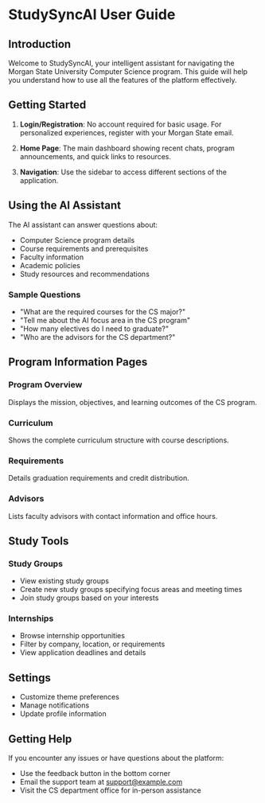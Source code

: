 # StudySyncAI User Guide

## Introduction

Welcome to StudySyncAI, your intelligent assistant for navigating the Morgan State University Computer Science program. This guide will help you understand how to use all the features of the platform effectively.

## Getting Started

1. **Login/Registration**: No account required for basic usage. For personalized experiences, register with your Morgan State email.

2. **Home Page**: The main dashboard showing recent chats, program announcements, and quick links to resources.

3. **Navigation**: Use the sidebar to access different sections of the application.

## Using the AI Assistant

The AI assistant can answer questions about:
- Computer Science program details
- Course requirements and prerequisites
- Faculty information
- Academic policies
- Study resources and recommendations

### Sample Questions
- "What are the required courses for the CS major?"
- "Tell me about the AI focus area in the CS program"
- "How many electives do I need to graduate?"
- "Who are the advisors for the CS department?"

## Program Information Pages

### Program Overview
Displays the mission, objectives, and learning outcomes of the CS program.

### Curriculum
Shows the complete curriculum structure with course descriptions.

### Requirements
Details graduation requirements and credit distribution.

### Advisors
Lists faculty advisors with contact information and office hours.

## Study Tools

### Study Groups
- View existing study groups
- Create new study groups specifying focus areas and meeting times
- Join study groups based on your interests

### Internships
- Browse internship opportunities
- Filter by company, location, or requirements
- View application deadlines and details

## Settings

- Customize theme preferences
- Manage notifications
- Update profile information

## Getting Help

If you encounter any issues or have questions about the platform:
- Use the feedback button in the bottom corner
- Email the support team at support@example.com
- Visit the CS department office for in-person assistance
